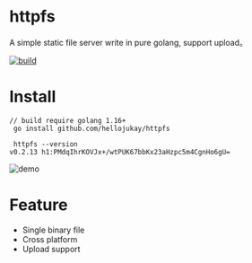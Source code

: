 # httpfs
A simple static file server write in pure golang, support upload。


[![build](https://github.com/hellojukay/httpfs/actions/workflows/go-build.yml/badge.svg?event=push)](https://github.com/hellojukay/httpfs/actions/workflows/go-build.yml)


# Install
```shell
// build require golang 1.16+
 go install github.com/hellojukay/httpfs

 httpfs --version
v0.2.13 h1:PMdqIhrKOVJx+/wtPUK67bbKx23aHzpc5m4CgnHo6gU=
 ```
![demo](demo.gif)
# Feature
* Single binary file
* Cross platform
* Upload support
